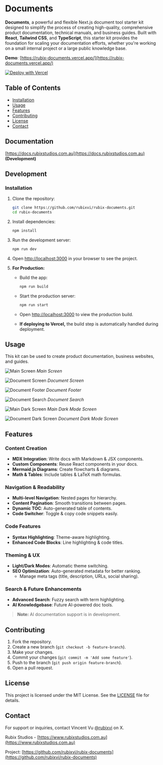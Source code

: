 # Documents

**Documents**, a powerful and flexible Next.js document tool starter kit designed to simplify the process of creating high-quality, comprehensive product documentation, technical manuals, and business guides. Built with **React**, **Tailwind CSS**, and **TypeScript**, this starter kit provides the foundation for scaling your documentation efforts, whether you're working on a small internal project or a large public knowledge base.

**Demo**: [https://rubix-documents.vercel.app/](https://rubix-documents.vercel.app/)

[![Deploy with Vercel](https://vercel.com/button)](https://vercel.com/new/clone?repository-url=https%3A%2F%2Fgithub.com%2Frubixvi%2Frubix-documents&project-name=my-documents&repository-name=my-documents&demo-title=Documents&demo-description=This%20Document%20Starter%20Kit%20is%20developed%20with%20Next.js%2C%20Tailwind%20CSS%20and%20TypeScript.%20It%20serves%20as%20a%20flexible%20and%20scalable%20foundation%20for%20building%20documentation%20websites%20or%20content-driven%20projects.&demo-url=https%3A%2F%2Frubix-documents.vercel.app%2F&demo-image=https%3A%2F%2Fgithub.com%2Frubixvi%2Frubix-documents%2Fblob%2Fmain%2Fpublic%2Fscreens%2Fscreen-1.png)

## Table of Contents

- [Installation](#installation)
- [Usage](#usage)
- [Features](#features)
- [Contributing](#contributing)
- [License](#license)
- [Contact](#contact)

## Documentation

[https://docs.rubixstudios.com.au](https://docs.rubixstudios.com.au) **(Development)**

## Development

### Installation

1. Clone the repository:

    ```bash
    git clone https://github.com/rubixvi/rubix-documents.git
    cd rubix-documents
    ```

2. Install dependencies:

    ```bash
    npm install
    ```

3. Run the development server:

    ```bash
    npm run dev
    ```

4. Open [http://localhost:3000](http://localhost:3000) in your browser to see the project.

5. **For Production:**

   - Build the app:

     ```bash
     npm run build
     ```

   - Start the production server:

     ```bash
     npm run start
     ```

   - Open [http://localhost:3000](http://localhost:3000) to view the production build.

   - **If deploying to Vercel,** the build step is automatically handled during deployment.

## Usage

This kit can be used to create product documentation, business websites, and guides.

![Main Screen](./public/screens/screen-1.png)
*Main Screen*

![Document Screen](./public/screens/screen-2.png)
*Document Screen*

![Document Footer](./public/screens/screen-3.png)
*Document Footer*

![Document Search](./public/screens/screen-4.png)
*Document Search*

![Main Dark Screen](./public/screens/screen-5.png)
*Main Dark Mode Screen*

![Document Dark Screen](./public/screens/screen-6.png)
*Document Dark Mode Screen*

## Features

### Content Creation

- **MDX Integration**: Write docs with Markdown & JSX components.
- **Custom Components**: Reuse React components in your docs.
- **Mermaid.js Diagrams**: Create flowcharts & diagrams.
- **Math & Tables**: Include tables & LaTeX math formulas.

### Navigation & Readability

- **Multi-level Navigation**: Nested pages for hierarchy.
- **Content Pagination**: Smooth transitions between pages.
- **Dynamic TOC**: Auto-generated table of contents.
- **Code Switcher**: Toggle & copy code snippets easily.

### Code Features

- **Syntax Highlighting**: Theme-aware highlighting.
- **Enhanced Code Blocks**: Line highlighting & code titles.

### Theming & UX

- **Light/Dark Modes**: Automatic theme switching.
- **SEO Optimization**: Auto-generated metadata for better ranking.
  - Manage meta tags (title, description, URLs, social sharing).

### Search & Future Enhancements

- **Advanced Search**: Fuzzy search with term highlighting.
- **AI Knowledgebase**: Future AI-powered doc tools.

> **Note:** AI documentation support is in development.

## Contributing

1. Fork the repository.
2. Create a new branch (`git checkout -b feature-branch`).
3. Make your changes.
4. Commit your changes (`git commit -m 'Add some feature'`).
5. Push to the branch (`git push origin feature-branch`).
6. Open a pull request.

## License

This project is licensed under the MIT License. See the [LICENSE](./LICENSE) file for details.

## Contact

For support or inquiries, contact Vincent Vu [@rubixvi](https://x.com/rubixvi) on X.

Rubix Studios - [https://www.rubixstudios.com.au](https://www.rubixstudios.com.au)

Project: [https://github.com/rubixvi/rubix-documents](https://github.com/rubixvi/rubix-documents)
